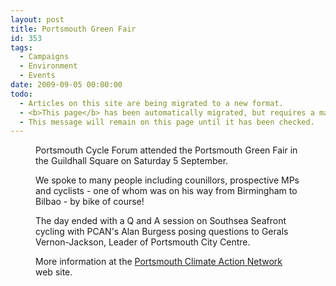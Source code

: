 ```yaml
---
layout: post
title: Portsmouth Green Fair
id: 353
tags:
  - Campaigns
  - Environment
  - Events
date: 2009-09-05 00:00:00
todo:
  - Articles on this site are being migrated to a new format.
  - <b>This page</b> has been automatically migrated, but requires a manual check-&amp;-tune to ensure the format and links all work as expected.
  - This message will remain on this page until it has been checked.
---
```


<figure id="attachment_437" align="alignleft" width="177" caption="Green Fair Poster"][![Green Fair Poster](http://www.pompeybug.co.uk/wp-content/uploads/2009/09/me_greenfairposter09.jpg "me_greenfairposter09")](http://www.pompeybug.co.uk/wp-content/uploads/2009/09/me_greenfairposter09.jpg)</figure>

Portsmouth Cycle Forum attended the Portsmouth Green Fair in the Guildhall Square on Saturday 5 September.

We spoke to many people including counillors, prospective MPs and cyclists - one of whom was on his way from Birmingham to Bilbao - by bike of course!

The day ended with a Q and A session on Southsea Seafront cycling with PCAN's Alan Burgess posing questions to Gerals Vernon-Jackson, Leader of Portsmouth City Centre.

More information at the [Portsmouth Climate Action Network](http://www.portsmouthcan.co.uk/greenfair2009.html) web site.